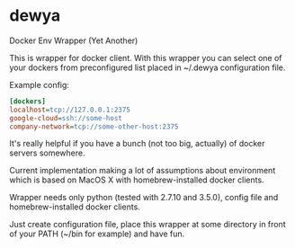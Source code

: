 # dewya
Docker Env Wrapper (Yet Another)

This is wrapper for docker client. With this wrapper you can select
one of your dockers from preconfigured list placed in ~/.dewya configuration file.

Example config:
```ini
[dockers]
localhost=tcp://127.0.0.1:2375
google-cloud=ssh://some-host
company-network=tcp://some-other-host:2375
```

It's really helpful if you have a bunch (not too big, actually) of
docker servers somewhere.

Current implementation making a lot of assumptions about environment
which is based on MacOS X with homebrew-installed docker clients.

Wrapper needs only python (tested with 2.7.10 and 3.5.0), config
file and homebrew-installed docker clients.

Just create configuration file, place this wrapper at some
directory in front of your PATH (~/bin for example) and have fun.
